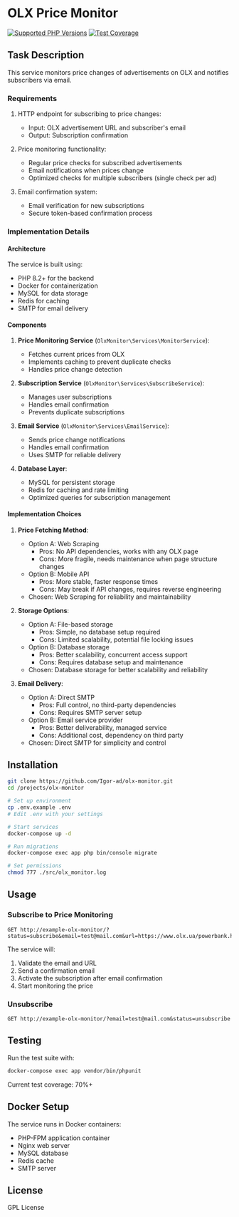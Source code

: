 # OLX Price Monitor

[![Supported PHP Versions](https://img.shields.io/badge/PHP-8.2,%208.3,%208.4-blue)](https://github.com/Igor-ad/olx-monitor/)
[![Test Coverage](https://img.shields.io/badge/Test%20Coverage-70%25-green)](https://github.com/Igor-ad/olx-monitor/)

## Task Description

This service monitors price changes of advertisements on OLX and notifies subscribers via email.

### Requirements

1. HTTP endpoint for subscribing to price changes:
   - Input: OLX advertisement URL and subscriber's email
   - Output: Subscription confirmation

2. Price monitoring functionality:
   - Regular price checks for subscribed advertisements
   - Email notifications when prices change
   - Optimized checks for multiple subscribers (single check per ad)

3. Email confirmation system:
   - Email verification for new subscriptions
   - Secure token-based confirmation process

### Implementation Details

#### Architecture

The service is built using:
- PHP 8.2+ for the backend
- Docker for containerization
- MySQL for data storage
- Redis for caching
- SMTP for email delivery

#### Components

1. **Price Monitoring Service** (`OlxMonitor\Services\MonitorService`):
   - Fetches current prices from OLX
   - Implements caching to prevent duplicate checks
   - Handles price change detection

2. **Subscription Service** (`OlxMonitor\Services\SubscribeService`):
   - Manages user subscriptions
   - Handles email confirmation
   - Prevents duplicate subscriptions

3. **Email Service** (`OlxMonitor\Services\EmailService`):
   - Sends price change notifications
   - Handles email confirmation
   - Uses SMTP for reliable delivery

4. **Database Layer**:
   - MySQL for persistent storage
   - Redis for caching and rate limiting
   - Optimized queries for subscription management

#### Implementation Choices

1. **Price Fetching Method**:
   - Option A: Web Scraping
     - Pros: No API dependencies, works with any OLX page
     - Cons: More fragile, needs maintenance when page structure changes
   - Option B: Mobile API
     - Pros: More stable, faster response times
     - Cons: May break if API changes, requires reverse engineering
   - Chosen: Web Scraping for reliability and maintainability

2. **Storage Options**:
   - Option A: File-based storage
     - Pros: Simple, no database setup required
     - Cons: Limited scalability, potential file locking issues
   - Option B: Database storage
     - Pros: Better scalability, concurrent access support
     - Cons: Requires database setup and maintenance
   - Chosen: Database storage for better scalability and reliability

3. **Email Delivery**:
   - Option A: Direct SMTP
     - Pros: Full control, no third-party dependencies
     - Cons: Requires SMTP server setup
   - Option B: Email service provider
     - Pros: Better deliverability, managed service
     - Cons: Additional cost, dependency on third party
   - Chosen: Direct SMTP for simplicity and control

## Installation

```bash
git clone https://github.com/Igor-ad/olx-monitor.git
cd /projects/olx-monitor

# Set up environment
cp .env.example .env
# Edit .env with your settings

# Start services
docker-compose up -d

# Run migrations
docker-compose exec app php bin/console migrate

# Set permissions
chmod 777 ./src/olx_monitor.log
```

## Usage

### Subscribe to Price Monitoring

```http
GET http://example-olx-monitor/?status=subscribe&email=test@mail.com&url=https://www.olx.ua/powerbank.html
```

The service will:
1. Validate the email and URL
2. Send a confirmation email
3. Activate the subscription after email confirmation
4. Start monitoring the price

### Unsubscribe

```http
GET http://example-olx-monitor/?email=test@mail.com&status=unsubscribe
```

## Testing

Run the test suite with:

```bash
docker-compose exec app vendor/bin/phpunit
```

Current test coverage: 70%+

## Docker Setup

The service runs in Docker containers:
- PHP-FPM application container
- Nginx web server
- MySQL database
- Redis cache
- SMTP server

## License

GPL License
